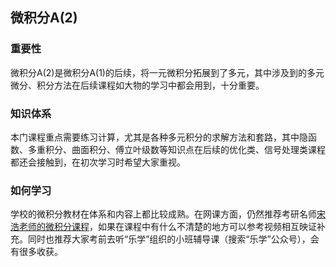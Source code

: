 ## 微积分A(2)

### 重要性

微积分A(2)是微积分A(1)的后续，将一元微积分拓展到了多元，其中涉及到的多元微分、积分方法在后续课程如大物的学习中都会用到，十分重要。

### 知识体系

本门课程重点需要练习计算，尤其是各种多元积分的求解方法和套路，其中隐函数、多重积分、曲面积分、傅立叶级数等知识点在后续的优化类、信号处理类课程都还会接触到，在初次学习时希望大家重视。

### 如何学习

学校的微积分教材在体系和内容上都比较成熟。在网课方面，仍然推荐考研名师[宋浩老师的微积分课程](https://www.bilibili.com/video/BV1UW411k7Jv/)，如果在课程中有什么不清楚的地方可以参考视频相互映证补充。同时也推荐大家考前去听“乐学”组织的小班辅导课（搜索“乐学”公众号），会有很多收获。
